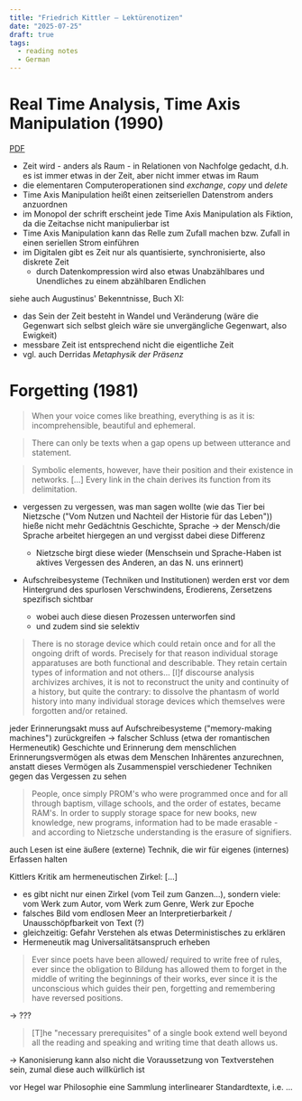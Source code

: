 ```yaml
---
title: "Friedrich Kittler – Lektürenotizen"
date: "2025-07-25"
draft: true
tags:
  - reading notes
  - German
---
```


# Real Time Analysis, Time Axis Manipulation (1990)

[PDF](https://monoskop.org/images/e/e0/Kittler_Friedrich_1990_2017_Real_Time_Analysis_Time_Axis_Manipulation.pdf)

- Zeit wird - anders als Raum - in Relationen von Nachfolge gedacht, d.h. es ist immer etwas in der Zeit, aber nicht immer etwas im Raum
- die elementaren Computeroperationen sind _exchange_, _copy_ und _delete_
- Time Axis Manipulation heißt einen zeitseriellen Datenstrom anders anzuordnen
- im Monopol der schrift erscheint jede Time Axis Manipulation als Fiktion, da die Zeitachse nicht manipulierbar ist
- Time Axis Manipulation kann das Relle zum Zufall machen bzw. Zufall in einen seriellen Strom einführen
- im Digitalen gibt es Zeit nur als quantisierte, synchronisierte, also diskrete Zeit
  - durch Datenkompression wird also etwas Unabzählbares und Unendliches zu einem abzählbaren Endlichen

siehe auch Augustinus' Bekenntnisse, Buch XI:

- das Sein der Zeit besteht in Wandel und Veränderung (wäre die Gegenwart sich selbst gleich wäre sie unvergängliche Gegenwart, also Ewigkeit)
- messbare Zeit ist entsprechend nicht die eigentliche Zeit
- vgl. auch Derridas _Metaphysik der Präsenz_

# Forgetting (1981)

> When your voice comes like breathing, everything is as it is: incomprehensible, beautiful and ephemeral.

> There can only be texts when a gap opens up between utterance and statement.

> Symbolic elements, however, have their position and their existence in networks. [...] Every link in the chain derives its function from its delimitation.

- vergessen zu vergessen, was man sagen wollte (wie das Tier bei Nietzsche ("Vom Nutzen und Nachteil der Historie für das Leben")) hieße nicht mehr Gedächtnis Geschichte, Sprache
  -> der Mensch/die Sprache arbeitet hiergegen an und vergisst dabei diese Differenz

  - Nietzsche birgt diese wieder (Menschsein und Sprache-Haben ist aktives Vergessen des Anderen, an das N. uns erinnert)

- Aufschreibesysteme (Techniken und Institutionen) werden erst vor dem Hintergrund des spurlosen Verschwindens, Erodierens, Zersetzens spezifisch sichtbar
  - wobei auch diese diesen Prozessen unterworfen sind
  - und zudem sind sie selektiv

> There is no storage device which could retain once and for all the ongoing drift of words. Precisely for that reason individual storage apparatuses are both functional and describable. They retain certain types of information and not others... [I]f discourse analysis archivizes archives, it is not to reconstruct the unity and continuity of a history, but quite the contrary: to dissolve the phantasm of world history into many individual storage devices which themselves were forgotten and/or retained.

jeder Erinnerungsakt muss auf Aufschreibesysteme ("memory-making machines") zurückgreifen
-> falscher Schluss (etwa der romantischen Hermeneutik) Geschichte und Erinnerung dem menschlichen Erinnerungsvermögen als etwas dem Menschen Inhärentes anzurechnen, anstatt dieses Vermögen als Zusammenspiel verschiedener Techniken gegen das Vergessen zu sehen

> People, once simply PROM's who were programmed once and for all through baptism, village schools, and the order of estates, became RAM's. In order to supply storage space for new books, new knowledge, new programs, information had to be made erasable - and according to Nietzsche understanding is the erasure of signifiers.

auch Lesen ist eine äußere (externe) Technik, die wir für eigenes (internes) Erfassen halten

Kittlers Kritik am hermeneutischen Zirkel: [...]

- es gibt nicht nur einen Zirkel (vom Teil zum Ganzen...), sondern viele: vom Werk zum Autor, vom Werk zum Genre, Werk zur Epoche
- falsches Bild vom endlosen Meer an Interpretierbarkeit / Unausschöpfbarkeit von Text (?)
- gleichzeitig: Gefahr Verstehen als etwas Deterministisches zu erklären
- Hermeneutik mag Universalitätsanspruch erheben

> Ever since poets have been allowed/ required to write free of rules, ever since the obligation to Bildung has allowed them to forget in the middle of writing the beginnings of their works, ever since it is the unconscious which guides their pen, forgetting and remembering have reversed positions.

-> ???

> [T]he "necessary prerequisites" of a single book extend well beyond all the reading and speaking and writing time that death allows us.

-> Kanonisierung kann also nicht die Voraussetzung von Textverstehen sein, zumal diese auch willkürlich ist

vor Hegel war Philosophie eine Sammlung interlinearer Standardtexte, i.e. ...
